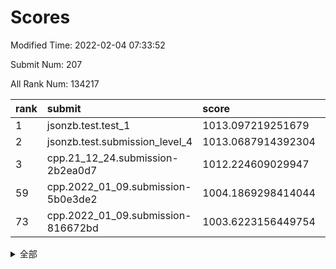 # Scores

Modified Time: 2022-02-04 07:33:52

Submit Num: 207

All Rank Num: 134217

| rank |               submit               |       score        |       sigma        | pk_num |
| :--- | :--------------------------------- | :----------------- | :----------------- | :----- |
| 1    | jsonzb.test.test_1                 | 1013.097219251679  | 0.7997525681427344 | 2591   |
| 2    | jsonzb.test.submission_level_4     | 1013.0687914392304 | 0.7755701968979093 | 2595   |
| 3    | cpp.21_12_24.submission-2b2ea0d7   | 1012.224609029947  | 0.7892672262232456 | 2592   |
| 59   | cpp.2022_01_09.submission-5b0e3de2 | 1004.1869298414044 | 0.7249342103361078 | 2596   |
| 73   | cpp.2022_01_09.submission-816672bd | 1003.6223156449754 | 0.7131618802839444 | 2594   |


<details>
<summary>全部</summary>

| rank |                 submit                 |       score        |       sigma        | pk_num |
| :--- | :------------------------------------- | :----------------- | :----------------- | :----- |
| 1    | jsonzb.test.test_1                     | 1013.097219251679  | 0.7997525681427344 | 2591   |
| 2    | jsonzb.test.submission_level_4         | 1013.0687914392304 | 0.7755701968979093 | 2595   |
| 3    | cpp.21_12_24.submission-2b2ea0d7       | 1012.224609029947  | 0.7892672262232456 | 2592   |
| 4    | gobigger.level_3.submission_level_3_48 | 1012.0226954328043 | 0.7668266149255636 | 2594   |
| 5    | gobigger.level_3.submission_level_3_16 | 1011.757950245877  | 0.7778932699314    | 2600   |
| 6    | gobigger.level_3.submission_level_3_26 | 1011.6240656763065 | 0.7884958138521306 | 2589   |
| 7    | gobigger.level_3.submission_level_3_14 | 1011.3782808410772 | 0.7829305592795511 | 2595   |
| 8    | gobigger.level_3.submission_level_3_46 | 1011.2331451192904 | 0.7586686809187083 | 2599   |
| 9    | gobigger.level_3.submission_level_3_49 | 1011.1676618505608 | 0.7668926250633268 | 2595   |
| 10   | gobigger.level_3.submission_level_3_3  | 1011.1671546398003 | 0.7819783059053556 | 2596   |
| 11   | gobigger.level_3.submission_level_3_18 | 1011.1613434112803 | 0.7699799278616885 | 2595   |
| 12   | gobigger.level_3.submission_level_3_38 | 1011.1260863336761 | 0.7688034529180912 | 2592   |
| 13   | gobigger.level_3.submission_level_3_0  | 1010.9906587041888 | 0.7615275350402562 | 2591   |
| 14   | gobigger.level_3.submission_level_3_34 | 1010.8560976131729 | 0.7665990304743412 | 2589   |
| 15   | gobigger.level_3.submission_level_3_19 | 1010.7617062121712 | 0.7529777826411889 | 2593   |
| 16   | gobigger.level_3.submission_level_3_29 | 1010.5859449029001 | 0.7768768680234107 | 2589   |
| 17   | gobigger.level_3.submission_level_3_41 | 1010.5105233381992 | 0.7491491571702182 | 2592   |
| 18   | gobigger.level_3.submission_level_3_37 | 1010.5074341963366 | 0.7809389723505478 | 2595   |
| 19   | gobigger.level_3.submission_level_3_10 | 1010.4234432404351 | 0.7917458850011524 | 2595   |
| 20   | gobigger.level_3.submission_level_3_8  | 1010.3697763895657 | 0.7720201311846286 | 2591   |
| 21   | gobigger.level_3.submission_level_3_40 | 1010.342049121784  | 0.7555195455669776 | 2591   |
| 22   | gobigger.level_3.submission_level_3_6  | 1010.2434361387109 | 0.7660455068565211 | 2594   |
| 23   | gobigger.level_3.submission_level_3_21 | 1010.242456705438  | 0.7647004723191793 | 2595   |
| 24   | gobigger.level_3.submission_level_3_24 | 1010.1415599651393 | 0.7462136803983659 | 2595   |
| 25   | gobigger.level_3.submission_level_3_15 | 1010.1254918654872 | 0.7694888927984811 | 2591   |
| 26   | gobigger.level_3.submission_level_3_9  | 1010.1110645765186 | 0.7498003067117498 | 2588   |
| 27   | gobigger.level_3.submission_level_3_39 | 1010.0706553596902 | 0.7593876423356786 | 2595   |
| 28   | gobigger.level_3.submission_level_3_45 | 1010.0149305801688 | 0.7609338518331665 | 2595   |
| 29   | gobigger.level_3.submission_level_3_25 | 1009.9877916322583 | 0.7457318055415166 | 2592   |
| 30   | gobigger.level_3.submission_level_3_35 | 1009.9433335977046 | 0.7493873254631906 | 2596   |
| 31   | gobigger.level_3.submission_level_3_42 | 1009.8944152018055 | 0.7460597375434876 | 2596   |
| 32   | gobigger.level_3.submission_level_3_5  | 1009.8903565680581 | 0.7424097713240612 | 2594   |
| 33   | gobigger.level_3.submission_level_3_11 | 1009.8495983587795 | 0.7465166373624792 | 2594   |
| 34   | gobigger.level_3.submission_level_3_20 | 1009.7505005735557 | 0.770261270373284  | 2593   |
| 35   | gobigger.level_3.submission_level_3_17 | 1009.6365175398148 | 0.7731878022865775 | 2596   |
| 36   | gobigger.level_3.submission_level_3_30 | 1009.5753258522909 | 0.7338659275138995 | 2593   |
| 37   | gobigger.level_3.submission_level_3_12 | 1009.3837362110233 | 0.7496705337158038 | 2595   |
| 38   | gobigger.level_3.submission_level_3_22 | 1009.3794803380207 | 0.7682394235290837 | 2597   |
| 39   | gobigger.level_3.submission_level_3_31 | 1009.3582286828721 | 0.741345438571419  | 2597   |
| 40   | gobigger.level_3.submission_level_3_7  | 1009.2855221023877 | 0.7640532922474489 | 2593   |
| 41   | gobigger.level_3.submission_level_3_32 | 1009.243201534043  | 0.7531807469823103 | 2599   |
| 42   | gobigger.level_3.submission_level_3_1  | 1009.2112720401594 | 0.7551611544171701 | 2591   |
| 43   | gobigger.level_3.submission_level_3_44 | 1009.1935090514315 | 0.7761003053826918 | 2595   |
| 44   | gobigger.level_3.submission_level_3_23 | 1009.0702191334921 | 0.7691848770567503 | 2595   |
| 45   | gobigger.level_3.submission_level_3_47 | 1009.0602609163544 | 0.7546874617787234 | 2589   |
| 46   | gobigger.level_3.submission_level_3_36 | 1008.8742250479559 | 0.7461883114063544 | 2594   |
| 47   | gobigger.level_3.submission_level_3_4  | 1008.8557939324802 | 0.747822055140435  | 2591   |
| 48   | gobigger.level_3.submission_level_3_2  | 1008.7454408410231 | 0.7531270607012972 | 2595   |
| 49   | gobigger.level_3.submission_level_3_43 | 1008.6945445287726 | 0.729989976120402  | 2596   |
| 50   | gobigger.level_3.submission_level_3_27 | 1008.6857659842283 | 0.7485337856428036 | 2590   |
| 51   | gobigger.level_3.submission_level_3_33 | 1008.6304682754994 | 0.7408407112422454 | 2591   |
| 52   | gobigger.level_3.submission_level_3_13 | 1008.3776313885173 | 0.7460697191362194 | 2594   |
| 53   | gobigger.level_3.submission_level_3_28 | 1008.2974527734007 | 0.7387669313662122 | 2595   |
| 54   | gobigger.level_1.submission_level_1_43 | 1005.3521085202744 | 0.7168528484611458 | 2595   |
| 55   | gobigger.level_1.submission_level_1_27 | 1004.9140804949433 | 0.7141541871608692 | 2600   |
| 56   | gobigger.level_1.submission_level_1_18 | 1004.7885146054525 | 0.7196613130895585 | 2599   |
| 57   | gobigger.level_1.submission_level_1_15 | 1004.5694899684692 | 0.7154000499380706 | 2596   |
| 58   | gobigger.level_1.submission_level_1_45 | 1004.3371415083163 | 0.7119816344391745 | 2590   |
| 59   | cpp.2022_01_09.submission-5b0e3de2     | 1004.1869298414044 | 0.7249342103361078 | 2596   |
| 60   | gobigger.level_1.submission_level_1_48 | 1004.1775721147937 | 0.7234750223497199 | 2596   |
| 61   | gobigger.level_1.submission_level_1_6  | 1004.1259137534533 | 0.717088346246641  | 2596   |
| 62   | gobigger.level_1.submission_level_1_40 | 1004.0855875515506 | 0.7142557617924988 | 2595   |
| 63   | gobigger.level_1.submission_level_1_1  | 1004.0806665984649 | 0.712490931996286  | 2587   |
| 64   | gobigger.level_1.submission_level_1_25 | 1004.0083655008017 | 0.7214952157956553 | 2593   |
| 65   | gobigger.level_1.submission_level_1_20 | 1004.0029854217858 | 0.7158864133820572 | 2590   |
| 66   | gobigger.level_1.submission_level_1_37 | 1003.9548643400531 | 0.7149424319346888 | 2597   |
| 67   | gobigger.level_1.submission_level_1_39 | 1003.9514176725795 | 0.7248077911437223 | 2593   |
| 68   | gobigger.level_1.submission_level_1_49 | 1003.8357865432768 | 0.7243578402285749 | 2594   |
| 69   | gobigger.level_1.submission_level_1_35 | 1003.824175788259  | 0.7348595071817687 | 2594   |
| 70   | gobigger.level_1.submission_level_1_14 | 1003.8011028524223 | 0.7185716566211189 | 2597   |
| 71   | gobigger.level_1.submission_level_1_47 | 1003.7737451159954 | 0.7240302043173287 | 2594   |
| 72   | gobigger.level_1.submission_level_1_32 | 1003.7389504278548 | 0.720392699688223  | 2596   |
| 73   | cpp.2022_01_09.submission-816672bd     | 1003.6223156449754 | 0.7131618802839444 | 2594   |
| 74   | gobigger.level_1.submission_level_1_5  | 1003.6046086866319 | 0.717547897789896  | 2595   |
| 75   | gobigger.level_1.submission_level_1_38 | 1003.5937169823701 | 0.7071268756980376 | 2594   |
| 76   | gobigger.level_1.submission_level_1_4  | 1003.5389165463519 | 0.718406297161001  | 2590   |
| 77   | gobigger.level_1.submission_level_1_31 | 1003.519433057116  | 0.7096222544659894 | 2594   |
| 78   | gobigger.level_1.submission_level_1_12 | 1003.5073758245192 | 0.712542592062831  | 2589   |
| 79   | gobigger.level_1.submission_level_1_8  | 1003.504834823742  | 0.7051740207883753 | 2592   |
| 80   | gobigger.level_1.submission_level_1_34 | 1003.4714335889167 | 0.7055678237361056 | 2594   |
| 81   | gobigger.level_1.submission_level_1_3  | 1003.4274333326591 | 0.7155922727031363 | 2593   |
| 82   | gobigger.level_1.submission_level_1_9  | 1003.4259076871564 | 0.7230105935461633 | 2587   |
| 83   | gobigger.level_1.submission_level_1_26 | 1003.411424073422  | 0.7203907678613078 | 2596   |
| 84   | gobigger.level_1.submission_level_1_36 | 1003.386126262661  | 0.7144769242322694 | 2594   |
| 85   | gobigger.level_1.submission_level_1_19 | 1003.2052267644141 | 0.7141310467934282 | 2592   |
| 86   | gobigger.level_1.submission_level_1_2  | 1003.1175887675703 | 0.7037467155271888 | 2592   |
| 87   | gobigger.level_1.submission_level_1_24 | 1003.0077099983146 | 0.7302653909083069 | 2591   |
| 88   | gobigger.level_1.submission_level_1_33 | 1002.8718765688637 | 0.7107337511634283 | 2594   |
| 89   | gobigger.level_1.submission_level_1_16 | 1002.8562199413774 | 0.7061714147277552 | 2592   |
| 90   | gobigger.level_1.submission_level_1_22 | 1002.7955561897562 | 0.7226807113403397 | 2595   |
| 91   | gobigger.level_1.submission_level_1_23 | 1002.7230079585033 | 0.7189379821617923 | 2593   |
| 92   | gobigger.level_1.submission_level_1_41 | 1002.6983788998535 | 0.7216208541777952 | 2594   |
| 93   | gobigger.level_1.submission_level_1_44 | 1002.5918673428565 | 0.7132045908234227 | 2596   |
| 94   | gobigger.level_1.submission_level_1_7  | 1002.4599872643832 | 0.6996931110959744 | 2594   |
| 95   | gobigger.level_1.submission_level_1_21 | 1002.3976364671369 | 0.7040136899499427 | 2592   |
| 96   | gobigger.level_1.submission_level_1_11 | 1002.2817936417496 | 0.7121801237755244 | 2594   |
| 97   | gobigger.level_1.submission_level_1_10 | 1002.2542144223538 | 0.7002437497059233 | 2598   |
| 98   | gobigger.level_1.submission_level_1_28 | 1002.2424066947914 | 0.7000889978238891 | 2590   |
| 99   | gobigger.level_1.submission_level_1_42 | 1002.2080750527648 | 0.7145796023724905 | 2598   |
| 100  | gobigger.level_1.submission_level_1_17 | 1002.0594752497096 | 0.7155871583284412 | 2597   |
| 101  | gobigger.level_1.submission_level_1_29 | 1002.0140932725117 | 0.7110310408119298 | 2595   |
| 102  | gobigger.level_1.submission_level_1_13 | 1001.947254794882  | 0.7074337005912038 | 2593   |
| 103  | gobigger.level_1.submission_level_1_30 | 1001.8534821050183 | 0.7234185406284874 | 2595   |
| 104  | gobigger.level_1.submission_level_1_46 | 1001.5776468456326 | 0.7123594245754553 | 2588   |
| 105  | gobigger.level_1.submission_level_1_0  | 1001.4457275558996 | 0.7176822069971155 | 2599   |
| 106  | gobigger.random.submission_random_7    | 998.2949367240028  | 0.7092133073129131 | 2595   |
| 107  | gobigger.random.submission_random_10   | 997.5546041036041  | 0.7085521201465548 | 2595   |
| 108  | gobigger.random.submission_random_1    | 997.1186623598576  | 0.7183722298999791 | 2590   |
| 109  | gobigger.random.submission_random_32   | 996.882115695431   | 0.7075583329184381 | 2594   |
| 110  | gobigger.random.submission_random_2    | 996.7971860400841  | 0.713775536353891  | 2593   |
| 111  | gobigger.random.submission_random_5    | 996.6920014078192  | 0.7268756044715728 | 2589   |
| 112  | gobigger.random.submission_random_49   | 996.5391184456795  | 0.7159421917797029 | 2594   |
| 113  | gobigger.random.submission_random_16   | 996.5003152026649  | 0.7022925994078594 | 2596   |
| 114  | gobigger.random.submission_random_44   | 996.4158743901186  | 0.7082256162654051 | 2596   |
| 115  | gobigger.random.submission_random_11   | 996.4111369713787  | 0.7000856236109227 | 2593   |
| 116  | gobigger.random.submission_random_3    | 996.3878339497319  | 0.7064197715186583 | 2598   |
| 117  | gobigger.random.submission_random_47   | 996.3760957414634  | 0.7102727812603286 | 2594   |
| 118  | gobigger.random.submission_random_18   | 996.3049040949551  | 0.716327730999266  | 2593   |
| 119  | gobigger.random.submission_random_43   | 996.2404480514793  | 0.7049572851911262 | 2601   |
| 120  | gobigger.random.submission_random_19   | 996.2194816449901  | 0.7218880233904167 | 2598   |
| 121  | gobigger.random.submission_random_24   | 996.2053214898833  | 0.7056053607655637 | 2594   |
| 122  | gobigger.random.submission_random_22   | 996.1775288720953  | 0.7096587952759665 | 2592   |
| 123  | gobigger.random.submission_random_35   | 996.1656011692986  | 0.702866346367694  | 2596   |
| 124  | gobigger.random.submission_random_26   | 996.1305286078526  | 0.7147625514372989 | 2601   |
| 125  | gobigger.random.submission_random_13   | 996.072132777092   | 0.7152175251949345 | 2596   |
| 126  | gobigger.random.submission_random_25   | 996.0373170133357  | 0.7079809563674391 | 2593   |
| 127  | gobigger.random.submission_random_15   | 996.0349681852448  | 0.7106900792025753 | 2590   |
| 128  | gobigger.random.submission_random_6    | 996.0315926461276  | 0.7057059195650867 | 2591   |
| 129  | gobigger.random.submission_random_31   | 995.9230713050476  | 0.7121040341339636 | 2590   |
| 130  | gobigger.random.submission_random_41   | 995.9101697418379  | 0.7131668578132142 | 2593   |
| 131  | gobigger.random.submission_random_36   | 995.8347048303388  | 0.7139036055523366 | 2590   |
| 132  | gobigger.random.submission_random_48   | 995.8085043865788  | 0.7065769007381549 | 2593   |
| 133  | gobigger.random.submission_random_42   | 995.7707639871257  | 0.7207960190391465 | 2592   |
| 134  | gobigger.random.submission_random_8    | 995.6805248164974  | 0.7134561277605288 | 2597   |
| 135  | gobigger.random.submission_random_30   | 995.6289232626983  | 0.7229528896507705 | 2591   |
| 136  | gobigger.random.submission_random_4    | 995.6086491606125  | 0.7108730203534749 | 2589   |
| 137  | gobigger.random.submission_random_14   | 995.5883922841645  | 0.7204794492835522 | 2596   |
| 138  | gobigger.random.submission_random_37   | 995.5748914919993  | 0.7156641880289863 | 2592   |
| 139  | gobigger.random.submission_random_28   | 995.4895426200632  | 0.7372635412643288 | 2589   |
| 140  | gobigger.random.submission_random_12   | 995.4887016246978  | 0.7160349032097787 | 2598   |
| 141  | gobigger.random.submission_random_40   | 995.4843097243651  | 0.7136242606764749 | 2590   |
| 142  | gobigger.random.submission_random_9    | 995.4479107658983  | 0.7144632042548589 | 2597   |
| 143  | gobigger.random.submission_random_23   | 995.4058003973735  | 0.7184500801832399 | 2594   |
| 144  | gobigger.random.submission_random_33   | 995.3832613522768  | 0.7008240885325026 | 2595   |
| 145  | gobigger.random.submission_random_38   | 995.3742966579808  | 0.7115358064517832 | 2599   |
| 146  | gobigger.random.submission_random_39   | 995.2961675624554  | 0.7101307011003447 | 2590   |
| 147  | gobigger.random.submission_random_27   | 995.2175659159989  | 0.7083415360650389 | 2589   |
| 148  | gobigger.random.submission_random_0    | 995.2067470196779  | 0.7113982115048878 | 2592   |
| 149  | gobigger.random.submission_random_29   | 995.2029602371672  | 0.7178601054009498 | 2594   |
| 150  | gobigger.random.submission_random_46   | 995.1802661181572  | 0.7084202390979595 | 2594   |
| 151  | gobigger.random.submission_random_17   | 995.1456851261345  | 0.7137852051590701 | 2597   |
| 152  | gobigger.random.submission_random_20   | 995.0281055988703  | 0.7018701261573235 | 2596   |
| 153  | gobigger.random.submission_random_34   | 994.8565384687714  | 0.711219731283691  | 2592   |
| 154  | gobigger.random.submission_random_21   | 994.6899147714907  | 0.7175831576507404 | 2592   |
| 155  | gobigger.random.submission_random_45   | 994.6667057694302  | 0.7214170652296636 | 2591   |
| 156  | gobigger.level_2.submission_level_2_13 | 994.3666225406688  | 0.7312978362719333 | 2591   |
| 157  | gobigger.level_2.submission_level_2_27 | 994.055924460691   | 0.7573597324147032 | 2590   |
| 158  | gobigger.level_2.submission_level_2_46 | 993.7867161388743  | 0.7477468857578166 | 2594   |
| 159  | gobigger.level_2.submission_level_2_42 | 993.6043536587993  | 0.7665202047076677 | 2598   |
| 160  | gobigger.level_2.submission_level_2_6  | 993.5494888203888  | 0.7405671513009731 | 2596   |
| 161  | gobigger.level_2.submission_level_2_47 | 993.5194615148673  | 0.7471750660176643 | 2595   |
| 162  | gobigger.level_2.submission_level_2_4  | 993.4414393335684  | 0.7341468823235295 | 2595   |
| 163  | gobigger.level_2.submission_level_2_17 | 993.3182066595464  | 0.7252700721807338 | 2595   |
| 164  | gobigger.level_2.submission_level_2_1  | 993.1656241309537  | 0.7508737622186729 | 2592   |
| 165  | gobigger.level_2.submission_level_2_7  | 992.9954378800517  | 0.740950574152794  | 2591   |
| 166  | gobigger.level_2.submission_level_2_2  | 992.8125161218336  | 0.738301775164771  | 2599   |
| 167  | gobigger.level_2.submission_level_2_25 | 992.7898103979616  | 0.7443709972270336 | 2591   |
| 168  | gobigger.level_2.submission_level_2_23 | 992.7833583332831  | 0.7658888957453386 | 2589   |
| 169  | gobigger.level_2.submission_level_2_37 | 992.7360240709805  | 0.7288495309331943 | 2591   |
| 170  | gobigger.level_2.submission_level_2_16 | 992.5828617546542  | 0.7365388697009987 | 2595   |
| 171  | gobigger.level_2.submission_level_2_33 | 992.3317881964526  | 0.7472680545245568 | 2596   |
| 172  | gobigger.level_2.submission_level_2_41 | 992.2956916552434  | 0.7470043341698919 | 2591   |
| 173  | gobigger.level_2.submission_level_2_18 | 992.2828734155861  | 0.7364142037251673 | 2591   |
| 174  | gobigger.level_2.submission_level_2_28 | 992.2183217968358  | 0.7681012720397394 | 2597   |
| 175  | gobigger.level_2.submission_level_2_14 | 992.1201386193319  | 0.7380825336637095 | 2594   |
| 176  | gobigger.level_2.submission_level_2_10 | 992.084372435955   | 0.7341291826237781 | 2596   |
| 177  | gobigger.level_2.submission_level_2_20 | 992.0807201963889  | 0.7396785764269307 | 2595   |
| 178  | gobigger.level_2.submission_level_2_21 | 992.0431278230712  | 0.7485450996012051 | 2590   |
| 179  | gobigger.level_2.submission_level_2_40 | 991.9841948475586  | 0.7534835886341124 | 2587   |
| 180  | gobigger.level_2.submission_level_2_11 | 991.8992798761143  | 0.737141283542125  | 2592   |
| 181  | gobigger.level_2.submission_level_2_49 | 991.814687050984   | 0.7288361471421828 | 2591   |
| 182  | gobigger.level_2.submission_level_2_0  | 991.793257670428   | 0.7620631698492795 | 2591   |
| 183  | gobigger.level_2.submission_level_2_31 | 991.7768119934883  | 0.749523624179163  | 2596   |
| 184  | gobigger.level_2.submission_level_2_39 | 991.6422478285567  | 0.7444125825462121 | 2589   |
| 185  | gobigger.level_2.submission_level_2_38 | 991.6240103320822  | 0.7603869508832533 | 2596   |
| 186  | gobigger.level_2.submission_level_2_8  | 991.5373812530025  | 0.7540108605722755 | 2595   |
| 187  | gobigger.level_2.submission_level_2_3  | 991.4511683872574  | 0.748285154128853  | 2590   |
| 188  | gobigger.level_2.submission_level_2_30 | 991.3743279028295  | 0.7430056359776753 | 2598   |
| 189  | gobigger.level_2.submission_level_2_34 | 991.3712817160033  | 0.7423934841083826 | 2590   |
| 190  | gobigger.level_2.submission_level_2_29 | 991.350392540136   | 0.7420608321949996 | 2598   |
| 191  | gobigger.level_2.submission_level_2_15 | 991.3445925492219  | 0.7522988181829634 | 2588   |
| 192  | gobigger.level_2.submission_level_2_12 | 991.2828724793256  | 0.7580406001268617 | 2596   |
| 193  | gobigger.level_2.submission_level_2_9  | 991.2565150540927  | 0.7673815994394448 | 2596   |
| 194  | gobigger.level_2.submission_level_2_45 | 991.2517058424538  | 0.7516487134391391 | 2589   |
| 195  | gobigger.level_2.submission_level_2_24 | 991.2481317877442  | 0.7443382486270317 | 2590   |
| 196  | gobigger.level_2.submission_level_2_26 | 991.2228677364409  | 0.7643911515687669 | 2595   |
| 197  | gobigger.level_2.submission_level_2_22 | 991.2149932350453  | 0.7488778785019615 | 2593   |
| 198  | gobigger.level_2.submission_level_2_19 | 990.8583541165767  | 0.7453349015950002 | 2597   |
| 199  | gobigger.level_2.submission_level_2_36 | 990.826061955294   | 0.7652789777391176 | 2591   |
| 200  | gobigger.level_2.submission_level_2_48 | 990.7164621417853  | 0.7598540779006554 | 2592   |
| 201  | gobigger.level_2.submission_level_2_5  | 990.6878917780888  | 0.746350961565085  | 2592   |
| 202  | gobigger.level_2.submission_level_2_32 | 990.4256459277013  | 0.7692868914672882 | 2599   |
| 203  | gobigger.level_2.submission_level_2_44 | 990.3398256137986  | 0.7510072644570568 | 2593   |
| 204  | gobigger.level_2.submission_level_2_43 | 990.3285625204398  | 0.7724913063270603 | 2591   |
| 205  | gobigger.level_2.submission_level_2_35 | 990.2803070130975  | 0.7585398541342772 | 2590   |
| 206  | gobigger.none.submission_none_1        | 977.0002080085591  | 1.4844483778671644 | 2592   |
| 207  | gobigger.none.submission_none_0        | 976.4565867720875  | 1.4619885103882588 | 2593   |

</details>